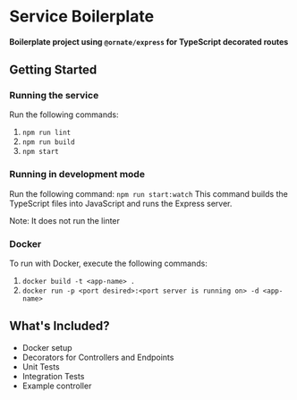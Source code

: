# Service Boilerplate
#### Boilerplate project using `@ornate/express` for TypeScript decorated routes

## Getting Started
### Running the service
Run the following commands:
1. `npm run lint`
2. `npm run build`
3. `npm start`

### Running in development mode
Run the following command: `npm run start:watch`
This command builds the TypeScript files into JavaScript and runs the Express server.

Note: It does not run the linter

### Docker
To run with Docker, execute the following commands:
1. `docker build -t <app-name> .`
2. `docker run -p <port desired>:<port server is running on> -d <app-name>`

## What's Included?
* Docker setup
* Decorators for Controllers and Endpoints
* Unit Tests
* Integration Tests
* Example controller